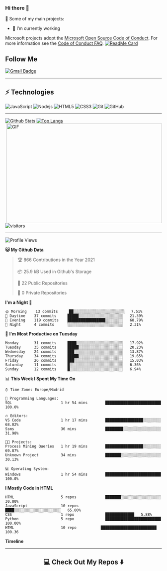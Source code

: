 ### Hi there 👋


🚀 Some of my main projects:

- 🔭 I’m currently working


Microsoft projects adopt the [Microsoft Open Source Code of Conduct](https://opensource.microsoft.com/codeofconduct/). For more information see the [Code of Conduct FAQ](https://opensource.microsoft.com/codeofconduct/faq/).
[![ReadMe Card](https://github-readme-stats.vercel.app/api/pin/?username=expertkidad&repo=C-)](https://github.com/expertkidad/C-)

## Follow Me


[![Gmail Badge](https://img.shields.io/badge/-ing.miller.vega@gmail.com-c14438?style=flat-square&logo=Gmail&logoColor=white&link=mailto:ing.miller.vega@gmail.com)](tejasks05@gmail.com)
<hr>

## ⚡ Technologies

![JavaScript](https://img.shields.io/badge/-JavaScript-black?style=flat-square&logo=javascript)
![Nodejs](https://img.shields.io/badge/-Nodejs-black?style=flat-square&logo=Node.js)
![HTML5](https://img.shields.io/badge/-HTML5-E34F26?style=flat-square&logo=html5&logoColor=white)
![CSS3](https://img.shields.io/badge/-CSS3-1572B6?style=flat-square&logo=css3)
![Git](https://img.shields.io/badge/-Git-black?style=flat-square&logo=git)
![GitHub](https://img.shields.io/badge/-GitHub-181717?style=flat-square&logo=github)

<hr>

![Github Stats](https://github-readme-stats.vercel.app/api?username=expertkidad&count_private=true&show_icons=true)
[![Top Langs](https://github-readme-stats.vercel.app/api/top-langs/?username=expertkidad&layout=compact)](https://github.com/expertkidad/github-readme-stats)
<img align="right" alt="GIF" src="https://github.com/abhisheknaiidu/abhisheknaiidu/blob/master/code.gif?raw=true" width="500" height="320" />

![visitors](https://visitor-badge.glitch.me/badge?page_id=expertkidad)

<hr>

<!--START_SECTION:waka-->
![Profile Views](http://img.shields.io/badge/Profile%20Views-129-blue)

**🐱 My Github Data** 

> 🏆 866 Contributions in the Year 2021
 > 
> 📦 25.9 kB Used in Github's Storage 
>
> 📜 22 Public Repositories 
 > 
> 🔑 0 Private Repositories  
 > 
**I'm a Night 🦉** 

```text
🌞 Morning    13 commits     ██░░░░░░░░░░░░░░░░░░░░░░░   7.51% 
🌆 Daytime    37 commits     █████░░░░░░░░░░░░░░░░░░░░   21.39% 
🌃 Evening    119 commits    █████████████████░░░░░░░░   68.79% 
🌙 Night      4 commits      ░░░░░░░░░░░░░░░░░░░░░░░░░   2.31%

```
📅 **I'm Most Productive on Tuesday** 

```text
Monday       31 commits     ████░░░░░░░░░░░░░░░░░░░░░   17.92% 
Tuesday      35 commits     █████░░░░░░░░░░░░░░░░░░░░   20.23% 
Wednesday    24 commits     ███░░░░░░░░░░░░░░░░░░░░░░   13.87% 
Thursday     34 commits     █████░░░░░░░░░░░░░░░░░░░░   19.65% 
Friday       26 commits     ███░░░░░░░░░░░░░░░░░░░░░░   15.03% 
Saturday     11 commits     █░░░░░░░░░░░░░░░░░░░░░░░░   6.36% 
Sunday       12 commits     █░░░░░░░░░░░░░░░░░░░░░░░░   6.94%

```


📊 **This Week I Spent My Time On** 

```text
⌚︎ Time Zone: Europe/Madrid

💬 Programming Languages: 
SQL                      1 hr 54 mins        █████████████████████████   100.0%

🔥 Editors: 
VS Code                  1 hr 17 mins        █████████████████░░░░░░░░   68.02% 
Ssms                     36 mins             ████████░░░░░░░░░░░░░░░░░   31.98%

🐱‍💻 Projects: 
Process Mining Queries   1 hr 19 mins        █████████████████░░░░░░░░   69.87% 
Unknown Project          34 mins             ███████░░░░░░░░░░░░░░░░░░   30.13%

💻 Operating System: 
Windows                  1 hr 54 mins        █████████████████████████   100.0%

```

**I Mostly Code in HTML** 

```text
HTML                     5 repos             ███████░░░░░░░░░░░░░░░░░░   30.00% 
JavaScript               10 repos             ████░░░░░░░░░░░░░░░░░░░░░   65.00% 
CSS                      1 repo              █████████████   5.88% 
Python                   5 repo              █████████████████████████    100.00%
HTML                     10 repo           █████████████████████████     100.36

```


**Timeline**
<hr>

<h2  align="center">💻 Check Out My Repos ⬇️ </h2>

<!--
**minoveaz/minoveaz** is a ✨ _special_ ✨ repository because its `README.md` (this file) appears on your GitHub profile.

Here are some ideas to get you started:

- 🔭 I’m currently working on ...

- 👯 I’m looking to collaborate on ...
- 🤔 I’m looking for help with ...
- 💬 Ask me about ...
- 📫 How to reach me: ...
- 😄 Pronouns: ...
- ⚡ Fun fact: ...
-->

